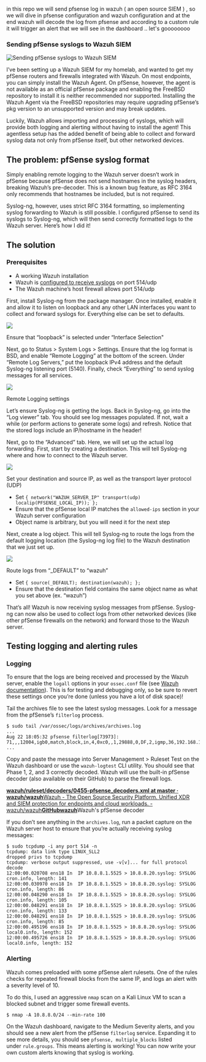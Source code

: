 
in this repo we will send pfsense log in wazuh ( an open source SIEM ) , so we will dive in pfsense configuration and wazuh configuration and at the end wazuh will decode the log from pfsense and according to a custom rule it will trigger an alert that we will see in the dashboard  .. let's goooooooo



### **Sending pfSense syslogs to Wazuh SIEM**

![Sending pfSense syslogs to Wazuh SIEM](https://marceltc.com/content/images/size/w1200/2024/10/log-data-collection1.webp)

I’ve been setting up a Wazuh SIEM for my homelab, and wanted to get my pfSense routers and firewalls integrated with Wazuh. On most endpoints, you can simply install the Wazuh Agent. On pfSense, however, the agent is not available as an official pfSense package and enabling the FreeBSD repository to install it is neither recommended nor supported. Installing the Wazuh Agent via the FreeBSD repositories may require upgrading pfSense’s pkg version to an unsupported version and may break updates.

Luckily, Wazuh allows importing and processing of syslogs, which will provide both logging and alerting without having to install the agent! This agentless setup has the added benefit of being able to collect and forward syslog data not only from pfSense itself, but other networked devices.

## **The problem: pfSense syslog format**

Simply enabling remote logging to the Wazuh server doesn’t work in pfSense because pfSense does not send hostnames in the syslog headers, breaking Wazuh’s pre-decoder. This is a known bug feature, as RFC 3164 only recommends that hostnames be included, but is not required.

Syslog-ng, however, uses strict RFC 3164 formatting, so implementing syslog forwarding to Wazuh is still possible. I configured pfSense to send its syslogs to Syslog-ng, which will then send correctly formatted logs to the Wazuh server. Here’s how I did it!

## **The solution**

### **Prerequisites**

- A working Wazuh installation
- Wazuh is [configured to receive syslogs](https://documentation.wazuh.com/current/user-manual/capabilities/log-data-collection/syslog.html?ref=marceltc.com) on port 514/udp
- The Wazuh machine’s host firewall allows port 514/udp

First, install Syslog-ng from the package manager. Once installed, enable it and allow it to listen on loopback and any other LAN interfaces you want to collect and forward syslogs for. Everything else can be set to defaults.

![](https://marceltc.com/content/images/2024/10/Screenshot_20240823_082516.png)

Ensure that “loopback” is selected under “Interface Selection"

Next, go to Status > System Logs > Settings. Ensure that the log format is BSD, and enable “Remote Logging” at the bottom of the screen. Under “Remote Log Servers,” put the loopback IPv4 address and the default Syslog-ng listening port (5140). Finally, check “Everything” to send syslog messages for all services.

![](https://marceltc.com/content/images/2024/10/Screenshot_20240823_083038.png)

Remote Logging settings

Let’s ensure Syslog-ng is getting the logs. Back in Syslog-ng, go into the “Log viewer” tab. You should see log messages populated. If not, wait a while (or perform actions to generate some logs) and refresh. Notice that the stored logs include an IP/hostname in the header!

Next, go to the “Advanced” tab. Here, we will set up the actual log forwarding. First, start by creating a destination. This will tell Syslog-ng where and how to connect to the Wazuh server.

![](https://marceltc.com/content/images/2024/10/syslog-ng_destinationconfig.png)

Set your destination and source IP, as well as the transport layer protocol (UDP)

- Set `{ network("WAZUH_SERVER_IP" transport(udp) localip(PFSENSE_LOCAL_IP)); };`
- Ensure that the pfSense local IP matches the `allowed-ips` section in your Wazuh server configuration
- Object name is arbitrary, but you will need it for the next step

Next, create a log object. This will tell Syslog-ng to route the logs from the default logging location (the Syslog-ng log file) to the Wazuh destination that we just set up.

![](https://marceltc.com/content/images/2024/10/syslog-ng_logconfig.png)

Route logs from “_DEFAULT” to “wazuh”

- Set `{ source(_DEFAULT); destination(wazuh); };`
- Ensure that the destination field contains the same object name as what you set above (ex. “wazuh”)

That’s all! Wazuh is now receiving syslog messages from pfSense. Syslog-ng can now also be used to collect logs from other networked devices (like other pfSense firewalls on the network) and forward those to the Wazuh server.

## **Testing logging and alerting rules**

### **Logging**

To ensure that the logs are being received and processed by the Wazuh server, enable the `logall` options in your `ossec.conf` file (see [Wazuh documentation](https://documentation.wazuh.com/current/user-manual/manager/event-logging.html?ref=marceltc.com#archiving-event-logs)). This is for testing and debugging only, so be sure to revert these settings once you’re done (unless you have a lot of disk space)!

Tail the archives file to see the latest syslog messages. Look for a message from the pfSense’s `filterlog` process.

```
$ sudo tail /var/ossec/logs/archives/archives.log
...
Aug 22 18:05:32 pfsense filterlog[73973]: 71,,,12004,igb0,match,block,in,4,0xc0,,1,29888,0,DF,2,igmp,36,192.168.1.254,224.0.0.1,datalength=12
...
```

Copy and paste the message into Server Management > Ruleset Test on the Wazuh dashboard or use the `wazuh-logtest` CLI utility. You should see that Phase 1, 2, and 3 correctly decoded. Wazuh will use the built-in pfSense decoder (also available on their GitHub) to parse the firewall logs.

[**wazuh/ruleset/decoders/0455-pfsense_decoders.xml at master · wazuh/wazuh**Wazuh - The Open Source Security Platform. Unified XDR and SIEM protection for endpoints and cloud workloads. - wazuh/wazuh**GitHubwazuh**](https://github.com/wazuh/wazuh/blob/master/ruleset/decoders/0455-pfsense_decoders.xml?ref=marceltc.com)Wazuh's pfSense decoder

If you don’t see anything in the `archives.log`, run a packet capture on the Wazuh server host to ensure that you’re actually receiving syslog messages:

```
$ sudo tcpdump -i any port 514 -n
tcpdump: data link type LINUX_SLL2
dropped privs to tcpdump
tcpdump: verbose output suppressed, use -v[v]... for full protocol decode
12:00:00.020708 ens18 In  IP 10.8.8.1.5525 > 10.8.8.20.syslog: SYSLOG cron.info, length: 141
12:00:00.030970 ens18 In  IP 10.8.8.1.5525 > 10.8.8.20.syslog: SYSLOG cron.info, length: 86
12:00:00.048290 ens18 In  IP 10.8.8.1.5525 > 10.8.8.20.syslog: SYSLOG cron.info, length: 105
12:00:00.048291 ens18 In  IP 10.8.8.1.5525 > 10.8.8.20.syslog: SYSLOG cron.info, length: 133
12:00:00.048291 ens18 In  IP 10.8.8.1.5525 > 10.8.8.20.syslog: SYSLOG cron.info, length: 85
12:00:00.495196 ens18 In  IP 10.8.8.1.5525 > 10.8.8.20.syslog: SYSLOG local0.info, length: 152
12:00:00.495726 ens18 In  IP 10.8.8.1.5525 > 10.8.8.20.syslog: SYSLOG local0.info, length: 152
```

### **Alerting**

Wazuh comes preloaded with some pfSense alert rulesets. One of the rules checks for repeated firewall blocks from the same IP, and logs an alert with a severity level of 10.

To do this, I used an aggressive `nmap` scan on a Kali Linux VM to scan a blocked subnet and trigger some firewall events.

```
$ nmap -A 10.8.8.0/24 --min-rate 100
```

On the Wazuh dashboard, navigate to the Medium Severity alerts, and you should see a new alert from the pfSense `filterlog` service. Expanding it to see more details, you should see `pfsense, multiple_blocks` listed under `rule.groups`. This means alerting is working! You can now write your own custom alerts knowing that syslog is working.
